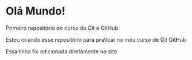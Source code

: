 # Olá Mundo!
 Primeiro repositório do curso de Git e GitHub

 Estou criando esse repositório para praticar no meu curso de Git GitHub

 Essa linha foi adicionada diretamente no site
